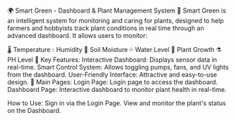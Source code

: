 🌍 Smart Green - Dashboard & Plant Management System 🌱
Smart Green is an intelligent system for monitoring and caring for plants, designed to help farmers and hobbyists track plant conditions in real time through an advanced dashboard. It allows users to monitor:

🌡️ Temperature
💧 Humidity
🌾 Soil Moisture
💦 Water Level
🌱 Plant Growth
⚗️ PH Level
🚀 Key Features:
Interactive Dashboard: Displays sensor data in real-time.
Smart Control System: Allows toggling pumps, fans, and UV lights from the dashboard.
User-Friendly Interface: Attractive and easy-to-use design.
🔗 Main Pages:
Login Page: Login page to access the dashboard.
Dashboard Page: Interactive dashboard to monitor plant health in real-time.

How to Use:
Sign in via the Login Page.
View and monitor the plant's status on the Dashboard.

